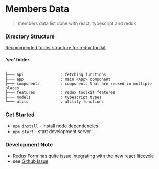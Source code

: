 # Members Data

> members data list done with react, typescript and redux

### Directory Structure

[Recommended folder structure for redux toolkit](https://redux-toolkit.js.org/tutorials/advanced-tutorial#react-codebase-source-overview)

#### 'src' folder

```
.
├─── api                : fetching functions
├─── app                : main <App> component
├─── components         : components that are reused in multiple places
├─── features           : redux toolkit features
├─── models             : typescript types
└─── utils              : utility functions
```

### Get Started

-   `npm install` - install node dependencies
-   `npm start` - start development server

### Development Note

-   [Redux Form](https://redux-form.com) has quite issue integrating with the new react lifecycle
-   see [Github Issue](https://github.com/redux-form/redux-form/issues/3954)
